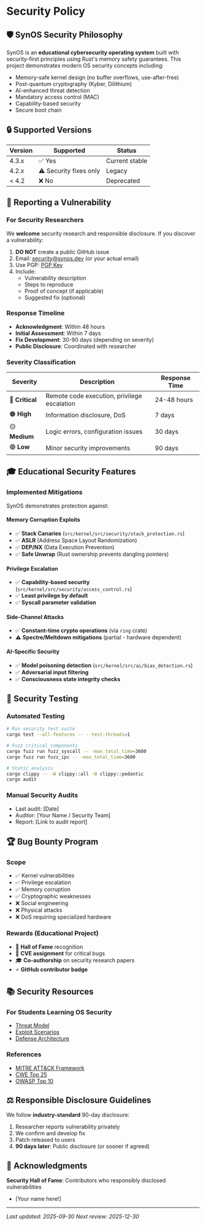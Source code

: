 # Security Policy

## 🛡️ SynOS Security Philosophy

SynOS is an **educational cybersecurity operating system** built with security-first principles using Rust's memory safety guarantees. This project demonstrates modern OS security concepts including:

- Memory-safe kernel design (no buffer overflows, use-after-free)
- Post-quantum cryptography (Kyber, Dilithium)
- AI-enhanced threat detection
- Mandatory access control (MAC)
- Capability-based security
- Secure boot chain

## 🔒 Supported Versions

| Version | Supported          | Status |
| ------- | ------------------ | ------ |
| 4.3.x   | ✅ Yes            | Current stable |
| 4.2.x   | ⚠️ Security fixes only | Legacy |
| < 4.2   | ❌ No             | Deprecated |

## 🚨 Reporting a Vulnerability

### **For Security Researchers**

We **welcome** security research and responsible disclosure. If you discover a vulnerability:

1. **DO NOT** create a public GitHub issue
2. Email: security@synos.dev (or your actual email)
3. Use PGP: [PGP Key](docs/security/pgp-key.txt)
4. Include:
   - Vulnerability description
   - Steps to reproduce
   - Proof of concept (if applicable)
   - Suggested fix (optional)

### **Response Timeline**

- **Acknowledgment**: Within 48 hours
- **Initial Assessment**: Within 7 days
- **Fix Development**: 30-90 days (depending on severity)
- **Public Disclosure**: Coordinated with researcher

### **Severity Classification**

| Severity | Description | Response Time |
|----------|-------------|---------------|
| 🔴 **Critical** | Remote code execution, privilege escalation | 24-48 hours |
| 🟠 **High** | Information disclosure, DoS | 7 days |
| 🟡 **Medium** | Logic errors, configuration issues | 30 days |
| 🟢 **Low** | Minor security improvements | 90 days |

## 🎓 Educational Security Features

### **Implemented Mitigations**

SynOS demonstrates protection against:

#### Memory Corruption Exploits
- ✅ **Stack Canaries** (`src/kernel/src/security/stack_protection.rs`)
- ✅ **ASLR** (Address Space Layout Randomization)
- ✅ **DEP/NX** (Data Execution Prevention)
- ✅ **Safe Unwrap** (Rust ownership prevents dangling pointers)

#### Privilege Escalation
- ✅ **Capability-based security** (`src/kernel/src/security/access_control.rs`)
- ✅ **Least privilege by default**
- ✅ **Syscall parameter validation**

#### Side-Channel Attacks
- ✅ **Constant-time crypto operations** (via `ring` crate)
- ⚠️ **Spectre/Meltdown mitigations** (partial - hardware dependent)

#### AI-Specific Security
- ✅ **Model poisoning detection** (`src/kernel/src/ai/bias_detection.rs`)
- ✅ **Adversarial input filtering**
- ✅ **Consciousness state integrity checks**

## 🧪 Security Testing

### **Automated Testing**
```bash
# Run security test suite
cargo test --all-features -- --test-threads=1

# Fuzz critical components
cargo fuzz run fuzz_syscall -- -max_total_time=3600
cargo fuzz run fuzz_ipc -- -max_total_time=3600

# Static analysis
cargo clippy -- -W clippy::all -W clippy::pedantic
cargo audit
```

### **Manual Security Audits**
- Last audit: [Date]
- Auditor: [Your Name / Security Team]
- Report: [Link to audit report]

## 🏆 Bug Bounty Program

### **Scope**
- ✅ Kernel vulnerabilities
- ✅ Privilege escalation
- ✅ Memory corruption
- ✅ Cryptographic weaknesses
- ❌ Social engineering
- ❌ Physical attacks
- ❌ DoS requiring specialized hardware

### **Rewards** (Educational Project)
- 🥇 **Hall of Fame** recognition
- 📜 **CVE assignment** for critical bugs
- 🎓 **Co-authorship** on security research papers
- ⭐ **GitHub contributor badge**

## 📚 Security Resources

### **For Students Learning OS Security**
- [Threat Model](docs/security/THREAT_MODEL.md)
- [Exploit Scenarios](docs/security/EXPLOIT_SCENARIOS.md)
- [Defense Architecture](docs/security/DEFENSE_ARCHITECTURE.md)

### **References**
- [MITRE ATT&CK Framework](https://attack.mitre.org/)
- [CWE Top 25](https://cwe.mitre.org/top25/)
- [OWASP Top 10](https://owasp.org/www-project-top-ten/)

## ⚖️ Responsible Disclosure Guidelines

We follow **industry-standard** 90-day disclosure:
1. Researcher reports vulnerability privately
2. We confirm and develop fix
3. Patch released to users
4. **90 days later**: Public disclosure (or sooner if agreed)

## 🙏 Acknowledgments

**Security Hall of Fame**: Contributors who responsibly disclosed vulnerabilities
- [Your name here!]

---

*Last updated: 2025-09-30*
*Next review: 2025-12-30*
